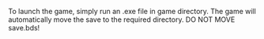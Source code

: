 To launch the game, simply run an .exe file in game directory. The game will automatically move the save to the required directory. DO NOT MOVE save.bds!   
